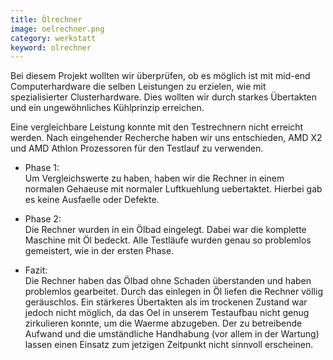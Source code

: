 ```yaml
---
title: Ölrechner
image: oelrechner.png
category: werkstatt
keyword: olrechner
---
```

Bei diesem Projekt wollten wir überprüfen, ob es möglich ist mit mid-end Computerhardware die selben Leistungen zu erzielen, wie mit spezialisierter Clusterhardware. Dies wollten wir durch starkes Übertakten und ein ungewöhnliches Kühlprinzip erreichen.

Eine vergleichbare Leistung konnte mit den Testrechnern nicht erreicht werden.
<slide />
Nach eingehender Recherche haben wir uns entschieden, AMD X2 und AMD Athlon Prozessoren für den Testlauf zu verwenden.  

* Phase 1:  
    Um Vergleichswerte zu haben, haben wir die Rechner in einem normalen Gehaeuse mit normaler Luftkuehlung uebertaktet. Hierbei gab es keine Ausfaelle oder Defekte.

* Phase 2:  
    Die Rechner wurden in ein Ölbad eingelegt. Dabei war die komplette Maschine mit Öl bedeckt. Alle Testläufe wurden genau so problemlos gemeistert, wie in der ersten Phase.

* Fazit:  
    Die Rechner haben das Ölbad ohne Schaden überstanden und haben problemlos gearbeitet. Durch das einlegen in Öl liefen die Rechner völlig geräuschlos. Ein stärkeres Übertakten als im trockenen Zustand war jedoch nicht möglich, da das Oel in unserem Testaufbau nicht genug zirkulieren konnte, um die Waerme abzugeben. Der zu betreibende Aufwand und die umständliche Handhabung (vor allem in der Wartung) lassen einen Einsatz zum jetzigen Zeitpunkt nicht sinnvoll erscheinen.
